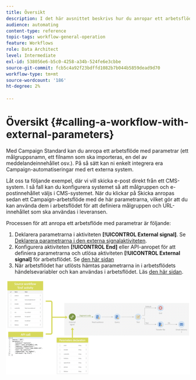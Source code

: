 ```yaml
---
title: Översikt
description: I det här avsnittet beskrivs hur du anropar ett arbetsflöde med externa parametrar.
audience: automating
content-type: reference
topic-tags: workflow-general-operation
feature: Workflows
role: Data Architect
level: Intermediate
exl-id: 538056e6-b5c0-4258-a34b-524fe6e3cbbe
source-git-commit: fcb5c4a92f23bdffd1082b7b044b5859dead9d70
workflow-type: tm+mt
source-wordcount: '186'
ht-degree: 2%

---
```


# Översikt {#calling-a-workflow-with-external-parameters}

Med Campaign Standard kan du anropa ett arbetsflöde med parametrar (ett målgruppsnamn, ett filnamn som ska importeras, en del av meddelandeinnehållet osv.). På så sätt kan ni enkelt integrera era Campaign-automatiseringar med ert externa system.

Låt oss ta följande exempel, där vi vill skicka e-post direkt från ett CMS-system. I så fall kan du konfigurera systemet så att målgruppen och e-postinnehållet väljs i CMS-systemet. När du klickar på Skicka anropas sedan ett Campaign-arbetsflöde med de här parametrarna, vilket gör att du kan använda dem i arbetsflödet för att definiera målgruppen och URL-innehållet som ska användas i leveransen.

Processen för att anropa ett arbetsflöde med parametrar är följande:

1. Deklarera parametrarna i aktiviteten **[!UICONTROL External signal]**. Se [Deklarera parametrarna i den externa signalaktiviteten](../../automating/using/declaring-parameters-external-signal.md).
1. Konfigurera aktiviteten **[!UICONTROL End]** eller API-anropet för att definiera parametrarna och utlösa aktiviteten **[!UICONTROL External signal]** för arbetsflödet. Se [den här sidan](../../automating/using/defining-parameters-calling-workflow.md)
1. När arbetsflödet har utlösts hämtas parametrarna in i arbetsflödets händelsevariabler och kan användas i arbetsflödet. Läs [den här sidan](../../automating/using/customizing-workflow-external-parameters.md).

![](assets/extsignal_process.png)
